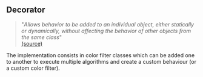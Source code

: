 ## Decorator

> "*Allows behavior to be added to an individual object, either statically or dynamically, without affecting the behavior
of other objects from the same class*"
<br>[(source)](http://en.wikipedia.org/wiki/Decorator_pattern)

The implementation consists in color filter classes which can be added one to another to execute multiple algorithms
and create a custom behaviour (or a custom color filter).
